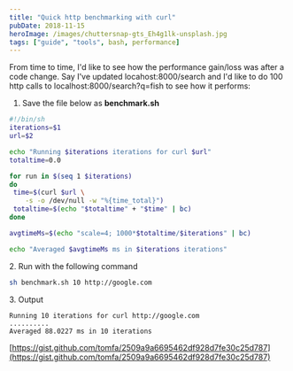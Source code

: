 ```yaml
---
title: "Quick http benchmarking with curl"
pubDate: 2018-11-15
heroImage: /images/chuttersnap-gts_Eh4g1lk-unsplash.jpg
tags: ["guide", "tools", bash, performance]
---
```


From time to time, I'd like to see how the performance gain/loss was after a code change. Say I've updated locahost:8000/search and I'd like to do 100 http calls to localhost:8000/search?q=fish to see how it performs:

1.  Save the file below as **benchmark.sh**

```bash
#!/bin/sh
iterations=$1
url=$2

echo "Running $iterations iterations for curl $url"
totaltime=0.0

for run in $(seq 1 $iterations)
do
 time=$(curl $url \
    -s -o /dev/null -w "%{time_total}")
 totaltime=$(echo "$totaltime" + "$time" | bc)
done

avgtimeMs=$(echo "scale=4; 1000*$totaltime/$iterations" | bc)

echo "Averaged $avgtimeMs ms in $iterations iterations"
```

2\. Run with the following command

```bash
sh benchmark.sh 10 http://google.com
```

3\. Output

```
Running 10 iterations for curl http://google.com
..........
Averaged 88.0227 ms in 10 iterations
```

[https://gist.github.com/tomfa/2509a9a6695462df928d7fe30c25d787](https://gist.github.com/tomfa/2509a9a6695462df928d7fe30c25d787)
